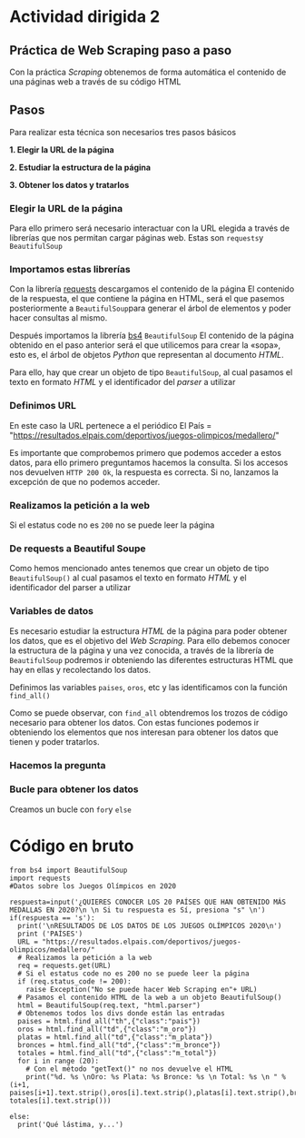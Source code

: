 # Actividad dirigida 2
## Práctica de Web Scraping paso a paso
Con la práctica *Scraping* obtenemos de forma automática el contenido de una páginas web a través de su código HTML

## Pasos
Para realizar esta técnica son necesarios tres pasos básicos

**1. Elegir la URL de la página**

**2. Estudiar la estructura de la página**

**3. Obtener los datos y tratarlos**

### Elegir la URL de la página
Para ello primero será necesario interactuar con la URL elegida a través de librerías que nos permitan cargar páginas web. Estas son `requests`y `BeautifulSoup`

### Importamos estas librerías
Con la librería [requests](https://docs.python-requests.org/en/latest/) descargamos el contenido de la página El contenido de la respuesta, el que contiene la página en HTML, será el que pasemos posteriormente a `BeautifulSoup`para generar el árbol de elementos y poder hacer consultas al mismo.

Después importamos la librería [bs4](https://www.crummy.com/software/BeautifulSoup/bs4/doc/) `BeautifulSoup` El contenido de la página obtenido en el paso anterior será el que utilicemos para crear la «sopa», esto es, el árbol de objetos *Python* que representan al documento *HTML*.

Para ello, hay que crear un objeto de tipo `BeautifulSoup`, al cual pasamos el texto en formato *HTML* y el identificador del *parser* a utilizar

### Definimos URL
En este caso la URL pertenece a el periódico El País = "https://resultados.elpais.com/deportivos/juegos-olimpicos/medallero/"

Es importante que comprobemos primero que podemos acceder a estos datos, para ello primero preguntamos hacemos la consulta. Si los accesos nos devuelven `HTTP 200 Ok`, la respuesta es correcta. Si no, lanzamos la excepción de que no podemos acceder.

 ### Realizamos la petición a la web
 Si el estatus code no es `200` no se puede leer la página

 ### De requests a Beautiful Soupe

 Como hemos mencionado antes tenemos que crear un objeto de tipo `BeautifulSoup()` al cual pasamos el texto en formato *HTML* y el identificador del parser a utilizar

 ###  Variables de datos
 Es necesario estudiar la estructura *HTML* de la página para poder obtener los datos, que es el objetivo del *Web Scraping*. Para ello debemos conocer la estructura de la página y una vez conocida, a través de la librería de `BeautifulSoup` podremos ir obteniendo las diferentes estructuras HTML que hay en ellas y recolectando los datos.

 Definimos las variables `paises`, `oros`, etc y las identificamos con la función `find_all()`

 Como se puede observar, con `find_all` obtendremos los trozos de código necesario para obtener los datos. Con estas funciones podemos ir obteniendo los elementos que nos interesan para obtener los datos que tienen y poder tratarlos.

### Hacemos la pregunta

### Bucle para obtener los datos
Creamos un bucle con `for`y `else`

# Código en bruto

```
from bs4 import BeautifulSoup
import requests
#Datos sobre los Juegos Olímpicos en 2020

respuesta=input('¿QUIERES CONOCER LOS 20 PAÍSES QUE HAN OBTENIDO MÁS MEDALLAS EN 2020?\n \n Si tu respuesta es Sí, presiona "s" \n')
if(respuesta == 's'):
  print('\nRESULTADOS DE LOS DATOS DE LOS JUEGOS OLÍMPICOS 2020\n')
  print ('PAÍSES')
  URL = "https://resultados.elpais.com/deportivos/juegos-olimpicos/medallero/"
  # Realizamos la petición a la web
  req = requests.get(URL)
  # Si el estatus code no es 200 no se puede leer la página
  if (req.status_code != 200):
    raise Exception("No se puede hacer Web Scraping en"+ URL)
  # Pasamos el contenido HTML de la web a un objeto BeautifulSoup()
  html = BeautifulSoup(req.text, "html.parser")
  # Obtenemos todos los divs donde están las entradas
  paises = html.find_all("th",{"class":"pais"})
  oros = html.find_all("td",{"class":"m_oro"})
  platas = html.find_all("td",{"class":"m_plata"})
  bronces = html.find_all("td",{"class":"m_bronce"})
  totales = html.find_all("td",{"class":"m_total"})
  for i in range (20):
    # Con el método "getText()" no nos devuelve el HTML
    print("%d. %s \nOro: %s Plata: %s Bronce: %s \n Total: %s \n " % (i+1, paises[i+1].text.strip(),oros[i].text.strip(),platas[i].text.strip(),bronces[i].text.strip(), totales[i].text.strip()))

else:
  print('Qué lástima, y...')
```
